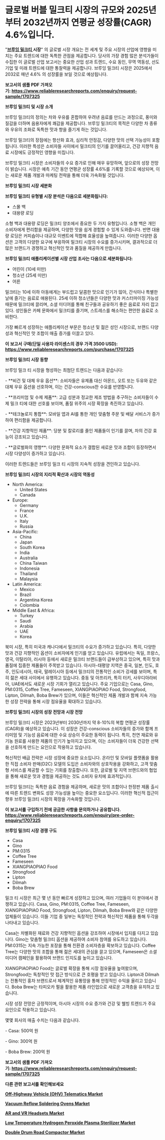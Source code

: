 <p><h1>글로벌 버블 밀크티 시장의 규모와 2025년부터 2032년까지 연평균 성장률(CAGR) 4.6%입니다.</h1></p><p>"<strong><a href="https://www.reliableresearchreports.com/brewing-milk-tea-r1707325?utm_campaign=106&utm_medium=7&utm_source=Github&utm_content=ia&utm_term=12032025&utm_id=brewing-milk-tea">브루잉 밀크티&nbsp;</a></strong><strong>시장</strong>" 의 글로벌 시장 개요는 전 세계 및 주요 시장의 산업에 영향을 미치는 주요 트렌드에 대한 독특한 관점을 제공합니다. 당사의 가장 경험 많은 분석가들이 수집한 이 글로벌 산업 보고서는 중요한 산업 성과 트렌드, 수요 동인, 무역 역동성, 선도 기업 및 미래 트렌드에 대한 통찰력을 제공합니다. 브루잉 밀크티 시장은 2025에서 2032로 매년 4.6% 의 성장률을 보일 것으로 예상됩니다.&nbsp;</p>
<p><strong>보고서의 샘플 PDF 가져오기:&nbsp;<a href="https://www.reliableresearchreports.com/enquiry/request-sample/1707325?utm_campaign=106&utm_medium=7&utm_source=Github&utm_content=ia&utm_term=12032025&utm_id=brewing-milk-tea">https://www.reliableresearchreports.com/enquiry/request-sample/1707325</a></strong></p>
<p><strong>브루잉 밀크티 및 시장 소개</strong></p>
<p><p>브루잉 밀크티의 정의는 차와 우유를 혼합하여 우려낸 음료를 만드는 과정으로, 풍미와 질감을 더하며 음용자에게 쾌감을 제공합니다. 브루잉 밀크티의 목적은 다양한 차 종류와 우유의 조화로 독특한 맛과 향을 즐기게 하는 것입니다. </p><p>브루잉 밀크티의 장점에는 항산화 효과, 심리적 안정감, 다양한 맛의 선택 가능성이 포함됩니다. 이러한 특성은 소비자들 사이에서 밀크티의 인기를 끌어올리고, 건강 지향적 음료 시장에도 긍정적인 영향을 미칩니다. </p><p>브루잉 밀크티 시장은 소비자들의 수요 증가로 인해 매우 유망하며, 앞으로의 성장 전망이 밝습니다. 시장은 예측 기간 동안 연평균 성장률 4.6%를 기록할 것으로 예상되며, 이는 새로운 제품 개발과 마케팅 전략을 통해 더욱 가속화될 것입니다.</p></p>
<p><strong>브루잉 밀크티 시장 세분화</strong></p>
<p><strong>브루잉 밀크티 유형별 시장 분석은 다음으로 세분화됩니다:</strong></p>
<p><ul><li>스몰 백</li><li>대용량 로딩</li></ul></p>
<p><p>소형 백과 대용량 로딩은 밀크티 양조에서 중요한 두 가지 유형입니다. 소형 백은 개인 소비자에게 편리함을 제공하며, 다양한 맛을 쉽게 경험할 수 있게 도와줍니다. 반면 대용량 로딩은 커피숍이나 대규모 이벤트에 적합해 효율성을 높여줍니다. 이러한 다양한 옵션은 고객의 다양한 요구에 부응하여 밀크티 시장의 수요를 증가시키며, 결과적으로 더 많은 브랜드가 경쟁하고 혁신적인 맛과 품질을 제공하게 만듭니다.</p></p>
<p><strong>브루잉 밀크티 애플리케이션별 시장 산업 조사는 다음으로 세분화됩니다:</strong></p>
<p><ul><li>어린이 (10세 미만)</li><li>청소년 (25세 미만)</li><li>어른</li></ul></p>
<p><p>밀크티는 10세 이하 아동에게는 부드럽고 달콤한 맛으로 인기가 많아, 간식이나 특별한 날에 즐기는 음료로 애용된다. 25세 이하 청소년들은 다양한 맛과 커스터마이징 가능성 때문에 밀크티에 끌리며, 소셜 미디어를 통해 친구들과 공유하기 좋은 음료로 자리 잡고 있다. 성인들은 카페 문화에서 밀크티를 즐기며, 스트레스를 해소하는 편안한 음료로 소비한다. </p><p>가장 빠르게 성장하는 애플리케이션 부문은 청소년 및 젊은 성인 시장으로, 브랜드 다양성과 혁신적인 맛 조합이 매출 증가를 이끌고 있다.</p></p>
<p><strong>이 보고서 구매(단일 사용자 라이센스의 경우 가격 3500 USD): <a href="https://www.reliableresearchreports.com/purchase/1707325?utm_campaign=106&utm_medium=7&utm_source=Github&utm_content=ia&utm_term=12032025&utm_id=brewing-milk-tea">https://www.reliableresearchreports.com/purchase/1707325</a></strong></p>
<p><strong>브루잉 밀크티 시장 동향</strong></p>
<p><p>브루잉 밀크 티 시장을 형성하는 최첨단 트렌드는 다음과 같습니다:</p><p>- **비건 및 대체 우유 옵션**: 소비자들은 유제품 대신 아몬드, 오트 또는 두유와 같은 대체 우유 옵션을 선호하며, 이는 건강-conscious한 수요를 반영합니다.</p><p>- **프리미엄 및 수제 제품**: 고급 성분과 정교한 제조 방법을 추구하는 소비자들이 수제 밀크 티에 대한 선호를 보이며, 품질 위주의 시장 확장을 촉진하고 있습니다.</p><p>- **테크놀로지 통합**: 모바일 앱과 AI를 통한 개인 맞춤형 주문 및 배달 서비스가 증가하여 편리함을 제공합니다.</p><p>- **건강 지향적인 제품**: 당분 및 칼로리를 줄인 제품들이 인기를 끌며, 차의 건강 효능이 강조되고 있습니다.</p><p>- **글로벌화의 영향**: 다양한 문화적 요소가 결합된 새로운 맛과 조합이 등장하면서 시장 다양성이 증가하고 있습니다.</p><p>이러한 트렌드들은 브루잉 밀크 티 시장의 지속적 성장을 견인하고 있습니다.</p></p>
<p><strong>브루잉 밀크티 시장의 지리적 확산과 시장의 역동성</strong></p>
<p><ul>
    <li>
        North America:
        <ul>
            <li>United States</li>
            <li>Canada</li>
        </ul>
    </li>
    <li>
        Europe:
        <ul>
            <li>Germany</li>
            <li>France</li>
            <li>U.K.</li>
            <li>Italy</li>
            <li>Russia</li>
        </ul>
    </li>
    <li>
        Asia-Pacific:
        <ul>
            <li>China</li>
            <li>Japan</li>
            <li>South Korea</li>
            <li>India</li>
            <li>Australia</li>
            <li>China Taiwan</li>
            <li>Indonesia</li>
            <li>Thailand</li>
            <li>Malaysia</li>
        </ul>
    </li>
    <li>
        Latin America:
        <ul>
            <li>Mexico</li>
            <li>Brazil</li>
            <li>Argentina Korea</li>
            <li>Colombia</li>
        </ul>
    </li>
    <li>
        Middle East & Africa:
        <ul>
            <li>Turkey</li>
            <li>Saudi</li>
            <li>Arabia</li>
            <li>UAE</li>
            <li>Korea</li>
        </ul>
    </li>
    </ul></p>
<p><p>북미 시장, 특히 미국과 캐나다에서 밀크티의 수요가 증가하고 있습니다. 특히, 다양한 맛과 건강 지향적인 옵션이 소비자에게 인기를 얻고 있습니다. 유럽에서는 독일, 프랑스, 영국, 이탈리아, 러시아 등에서 새로운 밀크티 브랜드들이 급부상하고 있으며, 특히 맛과 품질에 집중한 제품들이 주목받고 있습니다. 아시아-태평양 지역은 중국, 일본, 인도, 호주, 인도네시아, 태국, 말레이시아 등에서 밀크티의 전통적인 소비가 강세를 보이며, 특히 젊은 세대 사이에서 유행하고 있습니다. 중동 및 아프리카, 특히 터키, 사우디아라비아, UAE에서도 새로운 시장 기회가 열리고 있습니다. 주요 기업으로는 Casa, Gino, PM:0315, Coffee Tree, Fameseen, XIANGPIAOPIAO Food, Strongfood, Lipton, Dilmah, Boba Brew가 있으며, 이들은 혁신적인 제품 개발과 함께 지속 가능한 성장 전략을 통해 시장 점유율을 확대하고 있습니다.</p></p>
<p><strong>브루잉 밀크티 시장의 성장 전망과 시장 전망</strong></p>
<p><p>브루잉 밀크티 시장은 2023년부터 2030년까지 약 8-10%의 복합 연평균 성장률(CAGR)을 예상하고 있습니다. 이 성장은 건강-conscious 소비자들의 증가와 함께 프리미엄 및 기능성 음료에 대한 수요 상승이 주요한 동력이 됩니다. 특히, 천연 재료와 유기농 원료를 사용한 제품의 인기가 높아지고 있으며, 이는 소비자들이 더욱 건강한 선택을 선호하게 만드는 요인으로 작용하고 있습니다.</p><p>혁신적인 배급 전략은 시장 성장에 중요한 요소입니다. 온라인 및 모바일 플랫폼을 활용한 직접 소비자 판매(D2C) 모델의 도입은 소비자와의 상호작용을 강화하고, 고객 맞춤형 서비스를 제공할 수 있는 기회를 창출합니다. 또한, 글로벌 및 지역 브랜드와의 협업을 통해 새로운 맛과 경험을 제공하는 것도 소비자 유치에 효과적입니다. </p><p>브루잉 밀크티는 독특한 음료 경험을 제공하며, 새로운 맛의 조합이나 한정판 제품 출시에 따른 트렌드 변화도 성장 가능성을 높이는 중요한 요소입니다. 이러한 혁신적 접근이 향후 브루잉 밀크티 시장의 확장을 가속화할 것입니다.</p></p>
<p><strong>이 보고서를 구입하기 전에 궁금한 사항을 문의하거나 공유합니다. <a href="https://www.reliableresearchreports.com/enquiry/pre-order-enquiry/1707325?utm_campaign=106&utm_medium=7&utm_source=Github&utm_content=ia&utm_term=12032025&utm_id=brewing-milk-tea">https://www.reliableresearchreports.com/enquiry/pre-order-enquiry/1707325</a></strong></p>
<p><strong>브루잉 밀크티 시장 경쟁 구도</strong></p>
<p><ul><li>Casa</li><li>Gino</li><li>PM:0315</li><li>Coffee Tree</li><li>Fameseen</li><li>XIANGPIAOPIAO Food</li><li>Strongfood</li><li>Lipton</li><li>Dilmah</li><li>Boba Brew</li></ul></p>
<p><p>밀크 티 시장은 최근 몇 년 동안 빠르게 성장하고 있으며, 여러 기업들이 이 분야에서 경쟁하고 있습니다. Casa, Gino, PM:0315, Coffee Tree, Fameseen, XIANGPIAOPIAO Food, Strongfood, Lipton, Dilmah, Boba Brew와 같은 다양한 업체들이 있습니다. 이들 기업 중 일부는 독창적인 전략과 혁신적인 제품을 통해 두각을 나타내고 있습니다.</p><p>Casa는 차별화된 재료와 건강 지향적인 옵션을 강조하여 시장에서 입지를 다지고 있습니다. Gino는 맞춤형 밀크티 옵션을 제공하여 소비자 참여를 유도하고 있습니다. PM:0315는 지속 가능한 포장을 통해 친환경 소비자층을 확보하고 있습니다. Coffee Tree는 다양한 맛의 조합을 통해 젊은 세대의 관심을 끌고 있으며, Fameseen은 소셜 미디어 캠페인을 활용하여 브랜드 인지도를 높이고 있습니다.</p><p>XIANGPIAOPIAO Food는 글로벌 확장을 통해 시장 점유율을 높여왔으며, Strongfood는 독창적인 맛 접근 방식으로 큰 호평을 받고 있습니다. Lipton과 Dilmah는 전통적인 홍차 브랜드로서 체계적인 유통망을 통해 안정적인 수익을 올리고 있습니다. Boba Brew는 타피오카 펄을 활용한 제품 라인업으로 새로운 고객층을 유치하고 있습니다.</p><p>시장 성장 전망은 긍정적이며, 아시아 시장의 수요 증가와 건강 및 웰빙 트렌드가 주요 요인으로 작용하고 있습니다. </p><p>몇몇 회사의 매출 수치는 다음과 같습니다.</p><p>- Casa: 500억 원</p><p>- Gino: 300억 원</p><p>- Boba Brew: 200억 원</p></p>
<p><strong>보고서의 샘플 PDF 가져오기:&nbsp;<a href="https://www.reliableresearchreports.com/enquiry/request-sample/1707325?utm_campaign=106&utm_medium=7&utm_source=Github&utm_content=ia&utm_term=12032025&utm_id=brewing-milk-tea">https://www.reliableresearchreports.com/enquiry/request-sample/1707325</a></strong></p>
<p><strong></strong></p>
<p><strong></strong></p>
<p><strong></strong></p>
<p><strong></strong></p>
<p><strong>다른 관련 보고서를 확인해보세요</strong></p>
<p><strong><p><a href="https://github.com/daglascimpoi/Market-Research-Report-List-1/blob/main/off-highway-vehicle-ohv-telematics-market.md?utm_campaign=106&utm_medium=7&utm_source=Github&utm_content=ia&utm_term=12032025&utm_id=brewing-milk-tea">Off-Highway Vehicle (OHV) Telematics Market</a></p><p><a href="https://github.com/abidomamen/Market-Research-Report-List-1/blob/main/vacuum-reflow-soldering-ovens-market.md?utm_campaign=106&utm_medium=7&utm_source=Github&utm_content=ia&utm_term=12032025&utm_id=brewing-milk-tea">Vacuum Reflow Soldering Ovens Market</a></p><p><a href="https://github.com/dhimipuc/Market-Research-Report-List-1/blob/main/ar-and-vr-headsets-market.md?utm_campaign=106&utm_medium=7&utm_source=Github&utm_content=ia&utm_term=12032025&utm_id=brewing-milk-tea">AR and VR Headsets Market</a></p><p><a href="https://github.com/dringals/Market-Research-Report-List-6/blob/main/low-temperature-hydrogen-peroxide-plasma-sterilizer-market.md?utm_campaign=106&utm_medium=7&utm_source=Github&utm_content=ia&utm_term=12032025&utm_id=brewing-milk-tea">Low Temperature Hydrogen Peroxide Plasma Sterilizer Market</a></p><p><a href="https://github.com/farjonazemi7/Market-Research-Report-List-1/blob/main/double-drum-road-compactor-market.md?utm_campaign=106&utm_medium=7&utm_source=Github&utm_content=ia&utm_term=12032025&utm_id=brewing-milk-tea">Double Drum Road Compactor Market</a></p></strong></p>
<p></p>